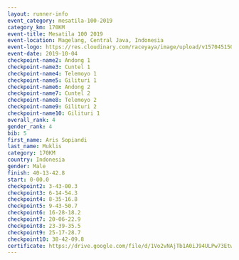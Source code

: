 ```yaml
---
layout: runner-info 
event_category: mesatila-100-2019 
category_km: 170KM 
event-title: Mesatila 100 2019 
event-location: Magelang, Central Java, Indonesia 
event-logo: https://res.cloudinary.com/raceyaya/image/upload/v1570451507/logo/mesastila100_jin7bl.jpg 
event-date: 2019-10-04 
checkpoint-name2: Andong 1 
checkpoint-name3: Cuntel 1 
checkpoint-name4: Telemoyo 1 
checkpoint-name5: Gilituri 1 
checkpoint-name6: Andong 2 
checkpoint-name7: Cuntel 2 
checkpoint-name8: Telemoyo 2 
checkpoint-name9: Gilituri 2 
checkpoint-name10: Gilituri 1 
overall_rank: 4
gender_rank: 4
bib: 5
first_name: Aris Sopiandi
last_name: Muklis
category: 170KM
country: Indonesia
gender: Male
finish: 40-13-42.8
start: 0-00.0
checkpoint2: 3-43-00.3
checkpoint3: 6-14-54.3
checkpoint4: 8-35-16.8
checkpoint5: 9-43-50.7
checkpoint6: 16-28-18.2
checkpoint7: 20-06-22.9
checkpoint8: 23-39-35.5
checkpoint9: 25-17-28.7
checkpoint10: 38-42-09.8
certificate: https://drive.google.com/file/d/1Vo2vNAjTb1A0iJ94ULPw73EtwSO975LG/view?usp=sharing
---
```

